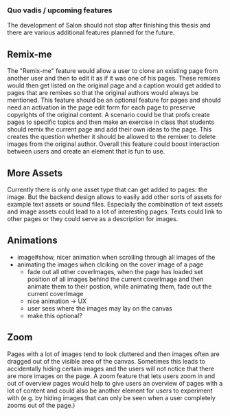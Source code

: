 ### Quo vadis / upcoming features
The development of Salon should not stop after finishing this thesis and there are various additional features planned for the future.

## Remix-me
The "Remix-me" feature would allow a user to clone an existing page from another user and then to edit it as if it was one of his pages. These remixes would then get listed on the original page and a caption would get added to pages that are remixes so that the original authors would always be mentioned. This feature should be an optional feature for pages and should need an activation in the page edit form for each page to preserve copyrights of the original content.
A scenario could be that profs create pages to specific topics and then make an exercise in class that students should remix the current page and add their own ideas to the page. This creates the question whether it should be allowed to the remixer to delete images from the original author.
Overall this feature could boost interaction between users and create an element that is fun to use.

## More Assets
Currently there is only one asset type that can get added to pages: the image. But the backend design allows to easily add other sorts of assets for example text assets or sound files. Especially the combination of text assets and image assets could lead to a lot of interesting pages. Texts could link to other pages or they could serve as a description for images.

## Animations

- image#show, nicer animation when scrolling through all images of the 
- animating the images when clciking on the cover image of a page
  - fade out all other coverImages, when the page has loaded set position of all images behind the current coverImage and then animate them to their postion, while animating them, fade out the current coverImage
  - nice animation -> UX
  - user sees where the images may lay on the canvas
  - make this optional?
  
## Zoom
Pages with a lot of images tend to look cluttered and then images often are dragged out of the visible area of the canvas. Sometimes this leads to accidentally hiding certain images and the users will not notice that there are more images on the page. A zoom feature that lets users zoom in and out of overview pages would help to give users an overview of pages with a lot of content and could also be another element for users to experiment with (e.g. by hiding images that can only be seen when a user completely zooms out of the page.)